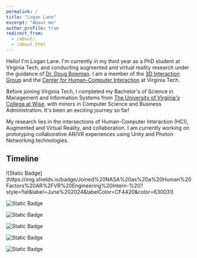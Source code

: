 ```yaml
---
permalink: /
title: "Logan Lane"
excerpt: "About me"
author_profile: true
redirect_from: 
  - /about/
  - /about.html
---
```


Hello! I'm Logan Lane. I'm currently in my third year as a PhD student at Virginia Tech, and conducting augmented and virtual reality research under the guidance of [Dr. Doug Bowman](https://wordpress.cs.vt.edu/3digroup/author/dbowman/). I am a member of the [3D Interaction Group](https://wordpress.cs.vt.edu/3digroup/) and the [Center for Human-Computer Interaction](https://hci.icat.vt.edu) at Virginia Tech.

Before joining Virginia Tech, I completed my Bachelor's of Science in Management and Information Systems from [The University of Virginia's College at Wise](https://www.uvawise.edu), with minors in Computer Science and Business Administration. It's been an exciting journey so far!

My research lies in the intersections of Human-Computer Interaction (HCI), Augmented and Virtual Reality, and collaboration. I am currently working on prototyping collaborative AR/VR experiences using Unity and Photon Networking technologies. 

<h2>Timeline</h2>
![Static Badge](https://img.shields.io/badge/Joined%20NASA%20as%20a%20Human%20Factors%20AR%2FVR%20Engineering%20Intern-%20?style=flat&label=June%202024&labelColor=CF4420&color=630031)

![Static Badge](https://img.shields.io/badge/Presented%203DUI%20Contest%20Entry%20at%20IEEE%20VR%202024-%20?style=flat&label=March%202024&labelColor=CF4420&color=630031)

![Static Badge](https://img.shields.io/badge/Led%20Team%20to%20Create%20Entry%20for%20IEEE%20VR%202024%203DUI%20Contest-%20?style=flat&label=February%202024&labelColor=CF4420&color=630031)

![Static Badge](https://img.shields.io/badge/Passed%20Ph.D.%20Qualifying%20Exam-%20?style=flat&label=March%202023&labelColor=CF4420&color=630031)

![Static Badge](https://img.shields.io/badge/Joined%20the%203D%20Interaction%20Group-%20?style=flat&label=December%202021&labelColor=CF4420&color=630031)

![Static Badge](https://img.shields.io/badge/Joined%20Virginia%20Tech%20as%20a%20Ph.D%20Student-%20?style=flat&label=August%202021&labelColor=CF4420&color=630031)


